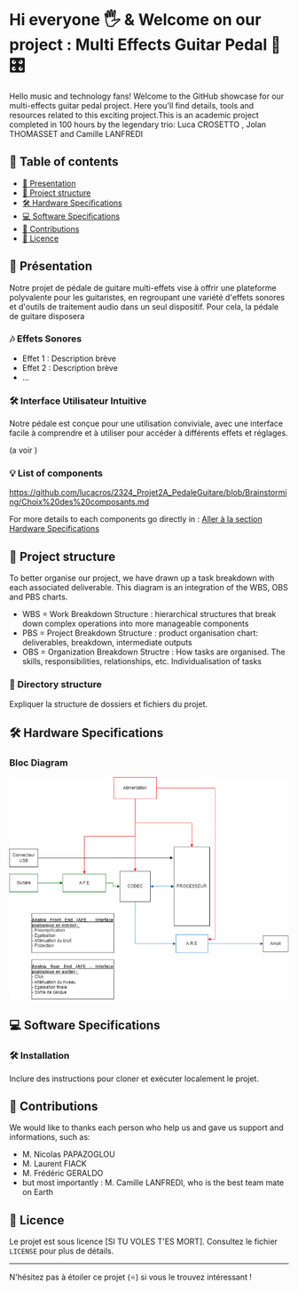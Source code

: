 # Hi everyone 🖐️ & Welcome on our project : Multi Effects Guitar Pedal 🎸🎛️



Hello music and technology fans! Welcome to the GitHub showcase for our multi-effects guitar pedal project. Here you'll find details, tools and resources related to this exciting project.This is an academic project completed in 100 hours by the legendary trio: Luca CROSETTO , Jolan THOMASSET and Camille LANFREDI

## 📖 Table of contents

- [📌 Presentation](#-présentation)
- [🔧 Project structure](#-project-structure)
- [🛠️ Hardware Specifications](#-hardware-specifications)
- [💻 Software Specifications](#-software-specifications)
- [🚀 Contributions](#-contributions)
- [📜 Licence](#-licence)

## 📌 Présentation

Notre projet de pédale de guitare multi-effets vise à offrir une plateforme polyvalente pour les guitaristes, en regroupant une variété d'effets sonores et d'outils de traitement audio dans un seul dispositif.
Pour cela, la pédale de guitare disposera

### 🎶 Effets Sonores

- Effet 1 : Description brève
- Effet 2 : Description brève
- ...

### 🛠️ Interface Utilisateur Intuitive
Notre pédale est conçue pour une utilisation conviviale, avec une interface facile à comprendre et à utiliser pour accéder à différents effets et réglages.

(a voir )

### 💡 List of components

https://github.com/lucacros/2324_Projet2A_PedaleGuitare/blob/Brainstorming/Choix%20des%20composants.md

For more details to each components go directly in : [Aller à la section Hardware Specifications](#hardware-specifications)

## 🔧 Project structure
To better organise our project, we have drawn up a task breakdown with each associated deliverable. This diagram is an integration of the WBS, OBS and PBS charts.


- WBS = Work Breakdown Structure : hierarchical structures that break down complex operations into more manageable components
- PBS = Project Breakdown Structure : product organisation chart: deliverables, breakdown, intermediate outputs
- OBS = Organization Breakdown Structre : How tasks are organised. The skills, responsibilities, relationships, etc. Individualisation of tasks
### 📁 Directory structure

Expliquer la structure de dossiers et fichiers du projet.


## 🛠️ Hardware Specifications

### Bloc Diagram
<p align="center">
  <img src="https://github.com/lucacros/2324_Projet2A_PedaleGuitare/blob/Brainstorming/Mod%C3%A9lisation%20du%20syst%C3%A8me.png" alt="drawing" width="600" />
</p>



<a name="hardware-specifications"></a> <!-- Ancre ajoutée -->

## 💻 Software Specifications

### 🛠 Installation

Inclure des instructions pour cloner et exécuter localement le projet.

## 🚀 Contributions
We would like to thanks each person who help us and gave us support and informations, such as:
- M. Nicolas PAPAZOGLOU 
- M. Laurent FIACK
- M. Frédéric GERALDO
- but most importantly : M. Camille LANFREDI, who is the best team mate on Earth 




## 📜 Licence

Le projet est sous licence [SI TU VOLES T'ES MORT]. Consultez le fichier `LICENSE` pour plus de détails.

---
N'hésitez pas à étoiler ce projet (⭐) si vous le trouvez intéressant !

